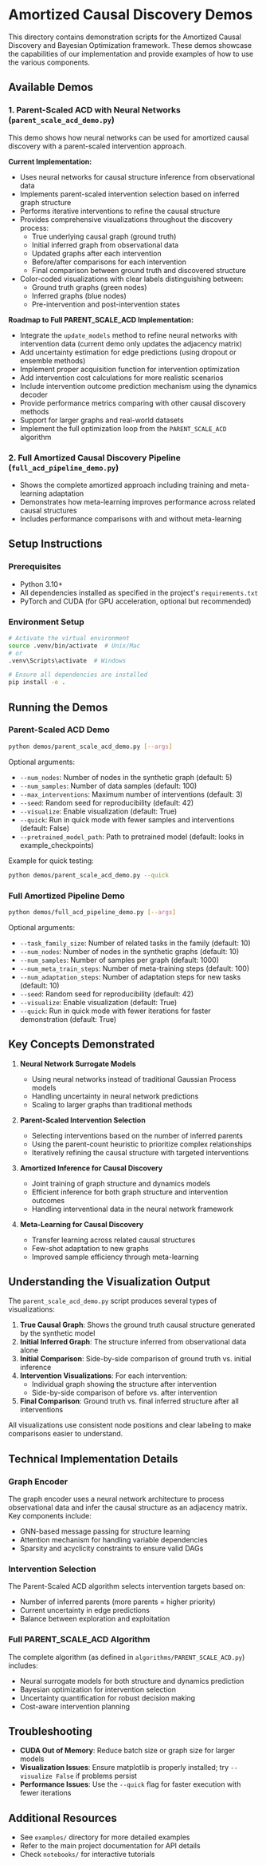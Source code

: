 # Amortized Causal Discovery Demos

This directory contains demonstration scripts for the Amortized Causal Discovery and Bayesian Optimization framework. These demos showcase the capabilities of our implementation and provide examples of how to use the various components.

## Available Demos

### 1. **Parent-Scaled ACD with Neural Networks** (`parent_scale_acd_demo.py`)

This demo shows how neural networks can be used for amortized causal discovery with a parent-scaled intervention approach.

**Current Implementation:**
- Uses neural networks for causal structure inference from observational data
- Implements parent-scaled intervention selection based on inferred graph structure
- Performs iterative interventions to refine the causal structure
- Provides comprehensive visualizations throughout the discovery process:
  - True underlying causal graph (ground truth)
  - Initial inferred graph from observational data
  - Updated graphs after each intervention
  - Before/after comparisons for each intervention
  - Final comparison between ground truth and discovered structure
- Color-coded visualizations with clear labels distinguishing between:
  - Ground truth graphs (green nodes)
  - Inferred graphs (blue nodes)
  - Pre-intervention and post-intervention states

**Roadmap to Full PARENT_SCALE_ACD Implementation:**
- Integrate the `update_models` method to refine neural networks with intervention data (current demo only updates the adjacency matrix)
- Add uncertainty estimation for edge predictions (using dropout or ensemble methods)
- Implement proper acquisition function for intervention optimization
- Add intervention cost calculations for more realistic scenarios
- Include intervention outcome prediction mechanism using the dynamics decoder
- Provide performance metrics comparing with other causal discovery methods
- Support for larger graphs and real-world datasets
- Implement the full optimization loop from the `PARENT_SCALE_ACD` algorithm

### 2. **Full Amortized Causal Discovery Pipeline** (`full_acd_pipeline_demo.py`)
   - Shows the complete amortized approach including training and meta-learning adaptation
   - Demonstrates how meta-learning improves performance across related causal structures
   - Includes performance comparisons with and without meta-learning

## Setup Instructions

### Prerequisites

- Python 3.10+
- All dependencies installed as specified in the project's `requirements.txt`
- PyTorch and CUDA (for GPU acceleration, optional but recommended)

### Environment Setup

```bash
# Activate the virtual environment
source .venv/bin/activate  # Unix/Mac
# or
.venv\Scripts\activate  # Windows

# Ensure all dependencies are installed
pip install -e .
```

## Running the Demos

### Parent-Scaled ACD Demo

```bash
python demos/parent_scale_acd_demo.py [--args]
```

Optional arguments:
- `--num_nodes`: Number of nodes in the synthetic graph (default: 5)
- `--num_samples`: Number of data samples (default: 100)
- `--max_interventions`: Maximum number of interventions (default: 3)
- `--seed`: Random seed for reproducibility (default: 42)
- `--visualize`: Enable visualization (default: True)
- `--quick`: Run in quick mode with fewer samples and interventions (default: False)
- `--pretrained_model_path`: Path to pretrained model (default: looks in example_checkpoints)

Example for quick testing:
```bash
python demos/parent_scale_acd_demo.py --quick
```

### Full Amortized Pipeline Demo

```bash
python demos/full_acd_pipeline_demo.py [--args]
```

Optional arguments:
- `--task_family_size`: Number of related tasks in the family (default: 10)
- `--num_nodes`: Number of nodes in the synthetic graphs (default: 10)
- `--num_samples`: Number of samples per graph (default: 1000)
- `--num_meta_train_steps`: Number of meta-training steps (default: 100)
- `--num_adaptation_steps`: Number of adaptation steps for new tasks (default: 10)
- `--seed`: Random seed for reproducibility (default: 42)
- `--visualize`: Enable visualization (default: True)
- `--quick`: Run in quick mode with fewer iterations for faster demonstration (default: True)

## Key Concepts Demonstrated

1. **Neural Network Surrogate Models**
   - Using neural networks instead of traditional Gaussian Process models
   - Handling uncertainty in neural network predictions
   - Scaling to larger graphs than traditional methods

2. **Parent-Scaled Intervention Selection**
   - Selecting interventions based on the number of inferred parents
   - Using the parent-count heuristic to prioritize complex relationships
   - Iteratively refining the causal structure with targeted interventions

3. **Amortized Inference for Causal Discovery**
   - Joint training of graph structure and dynamics models
   - Efficient inference for both graph structure and intervention outcomes
   - Handling interventional data in the neural network framework

4. **Meta-Learning for Causal Discovery**
   - Transfer learning across related causal structures
   - Few-shot adaptation to new graphs
   - Improved sample efficiency through meta-learning

## Understanding the Visualization Output

The `parent_scale_acd_demo.py` script produces several types of visualizations:

1. **True Causal Graph**: Shows the ground truth causal structure generated by the synthetic model
2. **Initial Inferred Graph**: The structure inferred from observational data alone
3. **Initial Comparison**: Side-by-side comparison of ground truth vs. initial inference
4. **Intervention Visualizations**: For each intervention:
   - Individual graph showing the structure after intervention
   - Side-by-side comparison of before vs. after intervention
5. **Final Comparison**: Ground truth vs. final inferred structure after all interventions

All visualizations use consistent node positions and clear labeling to make comparisons easier to understand.

## Technical Implementation Details

### Graph Encoder
The graph encoder uses a neural network architecture to process observational data and infer the causal structure as an adjacency matrix. Key components include:
- GNN-based message passing for structure learning
- Attention mechanism for handling variable dependencies
- Sparsity and acyclicity constraints to ensure valid DAGs

### Intervention Selection
The Parent-Scaled ACD algorithm selects intervention targets based on:
- Number of inferred parents (more parents = higher priority)
- Current uncertainty in edge predictions
- Balance between exploration and exploitation

### Full PARENT_SCALE_ACD Algorithm
The complete algorithm (as defined in `algorithms/PARENT_SCALE_ACD.py`) includes:
- Neural surrogate models for both structure and dynamics prediction
- Bayesian optimization for intervention selection
- Uncertainty quantification for robust decision making
- Cost-aware intervention planning

## Troubleshooting

- **CUDA Out of Memory**: Reduce batch size or graph size for larger models
- **Visualization Issues**: Ensure matplotlib is properly installed; try `--visualize False` if problems persist
- **Performance Issues**: Use the `--quick` flag for faster execution with fewer iterations

## Additional Resources

- See `examples/` directory for more detailed examples
- Refer to the main project documentation for API details
- Check `notebooks/` for interactive tutorials 